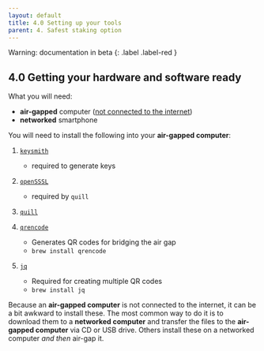 ```yaml
---
layout: default
title: 4.0 Setting up your tools
parent: 4. Safest staking option
---
```

Warning: documentation in beta
{: .label .label-red }

## 4.0 Getting your hardware and software  ready

What you will need:

- **air-gapped** computer ([not connected to the internet](https://en.wikipedia.org/wiki/Air_gap_(networking)))
- **networked** smartphone

You will need to install the following into your **air-gapped computer**:

1. [`keysmith`](https://github.com/dfinity/keysmith) 
    - required to generate keys

2. [`openSSSL`](https://wiki.openssl.org/index.php/Binaries) 
    - required by `quill`

3. [`quill`](https://github.com/dfinity/quill)

4. [`qrencode`](https://github.com/fukuchi/libqrencode) 
    - Generates QR codes for bridging the air gap
    - `brew install qrencode`

5. [`jq`](https://github.com/stedolan/jq) 
    - Required for creating multiple QR codes
    - `brew install jq`

Because an **air-gapped computer** is not connected to the internet, it can be a bit awkward to install these. The most common way to do it is to download them to a **networked computer** and transfer the files to the **air-gapped computer** via CD or USB drive. Others install these on a networked computer *and then* air-gap it.
